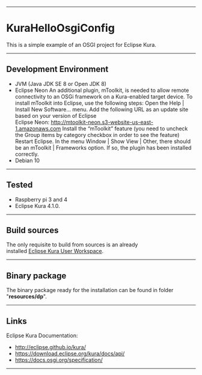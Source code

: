 ***
# KuraHelloOsgiConfig
This is a simple example of an OSGI project for Eclipse Kura.
***
## Development Environment
* JVM (Java JDK SE 8 or Open JDK 8)
* Eclipse Neon
An additional plugin, mToolkit, is needed to allow remote connectivity to an OSGi framework on a Kura-enabled target device. To install mToolkit into Eclipse, use the following steps:
    Open the Help | Install New Software… menu.
    Add the following URL as an update site based on your version of Eclipse        
        Eclipse Neon: http://mtoolkit-neon.s3-website-us-east-1.amazonaws.com
    Install the “mToolkit” feature (you need to uncheck the Group items by category checkbox in order to see the feature)
    Restart Eclipse. In the menu Window | Show View | Other, there should be an mToolkit | Frameworks option. If so, the plugin has been installed correctly.
* Debian 10
***
## Tested
* Raspberry pi 3 and 4
* Eclipse Kura 4.1.0.
***
## Build sources
The only requisite to build from sources is an already  
installed [Eclipse Kura User Workspace](https://www.eclipse.org/kura/downloads.php).  
***  
## Binary package
The binary package ready for the installation can be
found in folder "**resources/dp**".
***
## Links
Eclipse Kura Documentation:
* http://eclipse.github.io/kura/
* https://download.eclipse.org/kura/docs/api/
* https://docs.osgi.org/specification/
***

